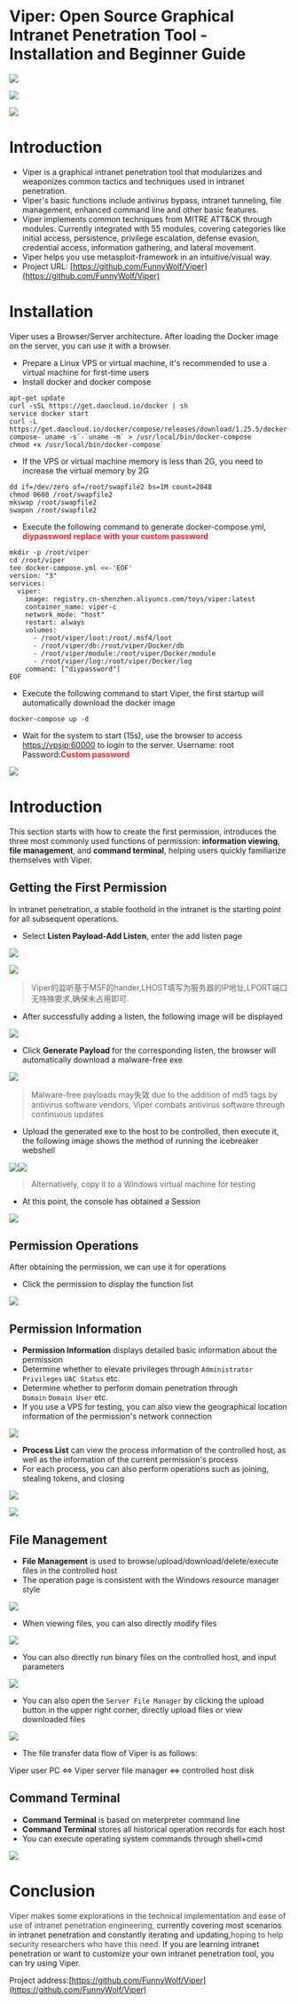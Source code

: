 # Viper: Open Source Graphical Intranet Penetration Tool - Installation and Beginner Guide

![](img\viper_open_source_graphical_intrAnet_penetration_tool_installation_and_beginner_guide\1.webp)

![](img\viper_open_source_graphical_intrAnet_penetration_tool_installation_and_beginner_guide\2.webp)

![](img\viper_open_source_graphical_intrAnet_penetration_tool_installation_and_beginner_guide\3.webp)

<font style="color:#39434C;"></font>

# Introduction
+ Viper is a graphical intranet penetration tool that modularizes and weaponizes common tactics and techniques used in intranet penetration.
+ Viper's basic functions include antivirus bypass, intranet tunneling, file management, enhanced command line and other basic features.
+ Viper implements common techniques from MITRE ATT&CK through modules. Currently integrated with 55 modules, covering categories like initial access, persistence, privilege escalation, defense evasion, credential access, information gathering, and lateral movement.
+ Viper helps you use metasploit-framework in an intuitive/visual way.
+ Project URL: [https://github.com/FunnyWolf/Viper](https://github.com/FunnyWolf/Viper)

# Installation
Viper uses a Browser/Server architecture. After loading the Docker image on the server, you can use it with a browser.

+ Prepare a Linux VPS or virtual machine, it's recommended to use a virtual machine for first-time users
+ Install docker and docker compose

```shell
apt-get update
curl -sSL https://get.daocloud.io/docker | sh
service docker start
curl -L https://get.daocloud.io/docker/compose/releases/download/1.25.5/docker-compose-`uname -s`-`uname -m` > /usr/local/bin/docker-compose
chmod +x /usr/local/bin/docker-compose`
```

+ If the VPS or virtual machine memory is less than 2G, you need to increase the virtual memory by 2G

```shell
dd if=/dev/zero of=/root/swapfile2 bs=1M count=2048
chmod 0600 /root/swapfile2
mkswap /root/swapfile2
swapon /root/swapfile2
```

+ Execute the following command to generate docker-compose.yml, **<font style="color:#F5222D;">diypassword replace with your custom password</font>**

```shell
mkdir -p /root/viper
cd /root/viper
tee docker-compose.yml <<-'EOF'
version: "3"
services:
  viper:
    image: registry.cn-shenzhen.aliyuncs.com/toys/viper:latest
    container_name: viper-c
    network_mode: "host"
    restart: always
    volumes:
      - /root/viper/loot:/root/.msf4/loot
      - /root/viper/db:/root/viper/Docker/db
      - /root/viper/module:/root/viper/Docker/module
      - /root/viper/log:/root/viper/Docker/log
    command: ["diypassword"]
EOF
```

+ Execute the following command to start Viper, the first startup will automatically download the docker image

```shell
docker-compose up -d
```

+ Wait for the system to start (15s), use the browser to access [https://vpsip:60000](https://vpsip:60000/#/user/login) to login to the server. Username: root Password:**<font style="color:#F5222D;">Custom password</font>**

![](img\viper_open_source_graphical_intrAnet_penetration_tool_installation_and_beginner_guide\4.webp)



# Introduction
This section starts with how to create the first permission, introduces the three most commonly used functions of permission: **information viewing**, **file management**, and **command terminal**, helping users quickly familiarize themselves with Viper.

## Getting the First Permission
In intranet penetration, a stable foothold in the intranet is the starting point for all subsequent operations.

+ Select **Listen Payload-Add Listen**, enter the add listen page

![](img\viper_open_source_graphical_intrAnet_penetration_tool_installation_and_beginner_guide\5.webp)

![](img\viper_open_source_graphical_intrAnet_penetration_tool_installation_and_beginner_guide\6.webp)

> Viper的监听基于MSF的hander,LHOST填写为服务器的IP地址,LPORT端口无特殊要求,确保未占用即可.
>

+ After successfully adding a listen, the following image will be displayed

![](img\viper_open_source_graphical_intrAnet_penetration_tool_installation_and_beginner_guide\7.webp)

+ Click **Generate Payload** for the corresponding listen, the browser will automatically download a malware-free exe

![](img\viper_open_source_graphical_intrAnet_penetration_tool_installation_and_beginner_guide\8.webp)

> Malware-free payloads may失效 due to the addition of md5 tags by antivirus software vendors, <font style="background-color:transparent;">Viper combats antivirus software through continuous updates</font>
>

+ Upload the generated exe to the host to be controlled, then execute it, the following image shows the method of running the icebreaker webshell

![](img\viper_open_source_graphical_intrAnet_penetration_tool_installation_and_beginner_guide\9.webp)![](img\viper_open_source_graphical_intrAnet_penetration_tool_installation_and_beginner_guide\10.webp)

> Alternatively, copy it to a Windows virtual machine for testing
>

+ At this point, the console has obtained a Session

![](img\viper_open_source_graphical_intrAnet_penetration_tool_installation_and_beginner_guide\11.webp)

## Permission Operations
After obtaining the permission, we can use it for operations

+ Click the permission to display the function list

![](img\viper_open_source_graphical_intrAnet_penetration_tool_installation_and_beginner_guide\12.webp)

## Permission Information
+ **Permission Information** displays detailed basic information about the permission
+ Determine whether to elevate privileges through `Administrator Privileges` `UAC Status` etc.
+ Determine whether to perform domain penetration through `Domain` `Domain User` etc.
+ If you use a VPS for testing, you can also view the geographical location information of the permission's network connection

![](img\viper_open_source_graphical_intrAnet_penetration_tool_installation_and_beginner_guide\13.webp)

+ **Process List** can view the process information of the controlled host, as well as the information of the current permission's process
+ For each process, you can also perform operations such as joining, stealing tokens, and closing

![](img\viper_open_source_graphical_intrAnet_penetration_tool_installation_and_beginner_guide\14.webp)

![](img\viper_open_source_graphical_intrAnet_penetration_tool_installation_and_beginner_guide\15.webp)

## File Management
+ **File Management** is used to browse/upload/download/delete/execute files in the controlled host
+ The operation page is consistent with the Windows resource manager style

![](img\viper_open_source_graphical_intrAnet_penetration_tool_installation_and_beginner_guide\16.webp)

+ When viewing files, you can also directly modify files

![](img\viper_open_source_graphical_intrAnet_penetration_tool_installation_and_beginner_guide\17.webp)

+ You can also directly run binary files on the controlled host, and input parameters

![](img\viper_open_source_graphical_intrAnet_penetration_tool_installation_and_beginner_guide\18.webp)

+ You can also open the `Server File Manager` by clicking the upload button in the upper right corner, directly upload files or view downloaded files

![](img\viper_open_source_graphical_intrAnet_penetration_tool_installation_and_beginner_guide\19.webp)

+ The file transfer data flow of Viper is as follows:

Viper user PC <=> Viper server file manager <=> controlled host disk

## Command Terminal
+ **Command Terminal** is based on meterpreter command line
+ **Command Terminal** stores all historical operation records for each host
+ You can execute operating system commands through shell+cmd

![](img\viper_open_source_graphical_intrAnet_penetration_tool_installation_and_beginner_guide\20.webp)



# Conclusion
<font style="color:#39434C;">Viper makes some explorations in the technical implementation and ease of use of intranet penetration engineering,</font> currently covering most scenarios in intranet penetration and constantly iterating and updating,<font style="color:#39434C;">hoping to help security researchers who have this need.</font> If you are learning intranet penetration or want to customize your own intranet penetration tool, you can try using Viper.

Project address:[https://github.com/FunnyWolf/Viper](https://github.com/FunnyWolf/Viper)







